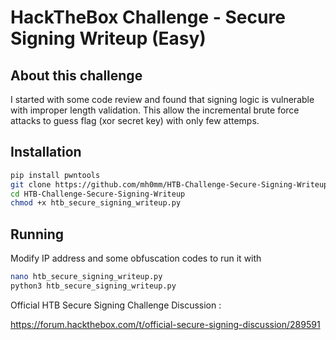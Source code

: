 # HackTheBox Challenge - Secure Signing Writeup (Easy)

## About this challenge
I started with some code review and found that signing logic is vulnerable with improper length validation. This allow the incremental brute force attacks to guess flag (xor secret key) with only few attemps. 

## Installation

```sh
pip install pwntools
git clone https://github.com/mh0mm/HTB-Challenge-Secure-Signing-Writeup.git
cd HTB-Challenge-Secure-Signing-Writeup
chmod +x htb_secure_signing_writeup.py
```

## Running

Modify IP address and some obfuscation codes to run it with

```sh
nano htb_secure_signing_writeup.py 
python3 htb_secure_signing_writeup.py
```

Official HTB Secure Signing Challenge Discussion : 

https://forum.hackthebox.com/t/official-secure-signing-discussion/289591

